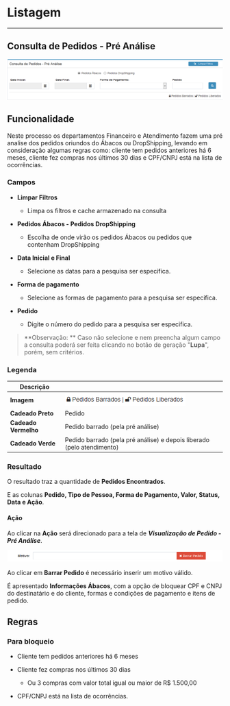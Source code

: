 # Listagem

---

## Consulta de Pedidos - Pré Análise

![](/assets/img01.png)

## Funcionalidade

Neste processo os departamentos Financeiro e Atendimento fazem uma pré analise dos pedidos oriundos do Ábacos ou DropShipping, levando em consideração algumas regras como: cliente tem pedidos anteriores há 6 meses, cliente fez compras nos últimos 30 dias e CPF/CNPJ está na lista de ocorrências.

### Campos

* **Limpar Filtros**
	
	* Limpa os filtros e cache armazenado na consulta

* **Pedidos Ábacos - Pedidos DropShipping**

	* Escolha de onde virão os pedidos Ábacos ou pedidos que contenham DropShipping

* **Data Inicial e Final**

	* Selecione as datas para a pesquisa ser especifica.

* **Forma de pagamento**

	* Selecione as formas de pagamento para a pesquisa ser especifica.

* **Pedido**

	* Digite o número do pedido para a pesquisa ser especifica.

> **Observação: ** Caso não selecione e nem preencha algum campo a consulta poderá ser feita clicando no botão de geração "**Lupa**", porém, sem critérios.

### Legenda

|Descrição|  |
|--|--|
|**Imagem**|![](/assets/preAnalise02.png)|
|**Cadeado Preto**| Pedido|
|**Cadeado Vermelho**|Pedido barrado (pela pré análise)|
|**Cadeado Verde**|Pedido barrado (pela pré análise) e depois liberado (pelo atendimento)|

### Resultado

O resultado traz a quantidade de **Pedidos Encontrados**.

E as colunas **Pedido, Tipo de Pessoa, Forma de Pagamento, Valor, Status, Data **e** Ação**.


#### Ação

Ao clicar na **Ação** será direcionado para a tela de ***Visualização de Pedido - Pré Análise***.

![](/assets/preAnalise04.png)

Ao clicar em **Barrar Pedido** é necessário inserir um motivo válido.

É apresentado **Informações Ábacos**, com a opção de bloquear CPF e CNPJ do destinatário e do cliente, formas e condições de pagamento e itens de pedido.


## Regras

### Para bloqueio

* Cliente tem pedidos anteriores há 6 meses

* Cliente fez compras nos últimos 30 dias

	* Ou 3 compras com valor total igual ou maior de R$ 1.500,00

* CPF/CNPJ está na lista de ocorrências.